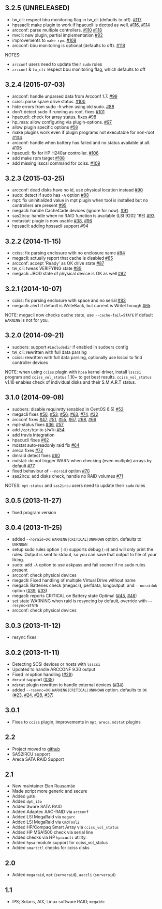 ## 3.2.5 (UNRELEASED)

- tw_cli: respect bbu monitoring flag in tw_cli (defaults to off). [#117][]
- hpssacli: make plugin to work if hpacucli is dected as well. [#116][], [#114][]
- arcconf: parse multiple controllers. [#110][] [#118][]
- mvcli: new plugin, partial implementation [#92][]
- improvements to `make rpm`. [#108][]
- arcconf: bbu monitoring is optional (defaults to off). [#118][]

NOTES:
- `arcconf` users need to update their `sudo` rules
- `arcconf` & `tw_cli` respect bbu monitoring flag, which defaults to off

## 3.2.4 (2015-07-03)

- arcconf: handle unparsed data from Arcconf 1.7. [#99][]
- cciss: parse spare drive status. [#100][]
- hide errors from sudo -h when using old sudo. [#88][]
- don't detect sudo if running as root. fixes [#101][]
- hpacucli: check for array status. fixes [#98][]
- hp_msa: allow configuring via plugin-options. [#97][]
- allow plugin specific options [#58][]
- make plugins work even if plugin programs not executable for non-root [#104][]
- arcconf: handle when battery has failed and no status available at all. [#105][]
- hpacucli: fix for HP H240ar controller. [#106][]
- add make rpm target [#108][]
- add missing lsscsi command for cciss. [#109][]

## 3.2.3 (2015-03-25)

- arcconf: dead disks have no id, use physical location instead [#90][]
- sudo: detect if sudo has `-A` option [#88][]
- mpt: fix uninitialized value in mpt plugin when tool is installed but no controllers are present [#95][]
- megacli: handle CacheCade devices (ignore for now). [#91][]
- sas2ircu: handle when no RAID function is available (LSI 9202 16E) [#93][]
- metastat: plugin is now usable [#38][], [#96][]
- hpssacli: adding hpssacli support [#94][]


## 3.2.2 (2014-11-15)

- cciss: fix parsing enclosure with no enclosure name [#84][]
- megacli: actually report that cache is disabled [#85][]
- arcconf: accept 'Ready' as OK drive state [#87][]
- tw_cli: tweak VERIFYING state [#89][]
- megacli: JBOD state of physical device is OK as well [#82][]

## 3.2.1 (2014-10-07)

- cciss: fix parsing enclosure with space and no serial [#83][]
- megacli: alert if default is WriteBack, but current is WriteThrough [#65][]

NOTE: megacli now checks cache state, use `--cache-fail=STATE` if default `WARNING` is not for you.

## 3.2.0 (2014-09-21)
- sudoers: support `#includedir` if enabled in sudoers config
- tw_cli: rewritten with full data parsing
- cciss: rewritten with full data parsing, optionally use lsscsi to find controller devices

NOTE: when using `cciss` plugin with `hpsa` kernel driver, install `lsscsi` program and `cciss_vol_status` 1.10+ to get best results. `cciss_vol_status` v1.10 enables check of individual disks and their S.M.A.R.T status.

## 3.1.0 (2014-09-08)
- sudoers: disable requiretty (enabled in CentOS 6.5) [#52][]
- megacli fixes [#50][], [#53][], [#56][], [#63][], [#74][], [#32][]
- arcconf fixes [#47][], [#51][], [#55][], [#67][], [#68][], [#66][]
- mpt-status fixes [#36][], [#57][]
- add `/opt/bin` to `$PATH` [#54][]
- add travis integration
- hpacucli fixes [#62][]
- mdstat auto-readonly raid fix [#64][]
- areca fixes [#72][]
- dmraid detect fixes [#60][]
- mdstat: do not trigger WARN when checking (even multiple) arrays by default [#77][]
- fixed behaviour of `--noraid` option [#70][]
- sas2ircu: add disks check, handle no RAID volumes [#71][]

NOTES:
`mpt-status` and `sas2ircu` users need to update their `sudo` rules

## 3.0.5 (2013-11-27)

- fixed program version

## 3.0.4 (2013-11-25)
- added `--noraid=OK|WARNING|CRITICAL|UNKNOWN` option. defaults to `UNKNOWN`
- setup sudo rules option (`-S`) supports debug (`-d`) and will only print the
  rules. Output is sent to stdout, so you can save that output to file of
  your liking.
- sudo: add `-A` option to use askpass and fail sooner if no sudo rules present
- arcconf: check physical devices
- megacli: Fixed handling of multiple Virtual Drive without name
- megacli: Batteries check (megacli), perfdata, longoutput, and `--noraidok` option ([#39][], [#33][])
- megacli: reports CRITICAL on Battery state Optimal ([#45][], [#46][])
- set state WARNING when raid is resyncing by default, override with `--resync=STATE`
- arcconf: check physical devices

## 3.0.3 (2013-11-12)
- resync fixes

## 3.0.2 (2013-11-11)
- Detecting SCSI devices or hosts with `lsscsi`
- Updated to handle ARCCONF 9.30 output
- Fixed `-W` option handling ([#29][])
- `dmraid` support ([#35][])
- `mdstat` plugin rewritten to handle external devices ([#34][])
- added `--resync=OK|WARNING|CRITICAL|UNKNOWN` option. defaults to `OK` ([#23][], [#24][], [#28][], [#37][])

## 3.0.1
- Fixes to `cciss` plugin, improvements in `mpt`, `areca`, `mdstat` plugins

## 2.2
- Project moved to [github](https://github.com/glensc/nagios-plugin-check_raid)
- SAS2IRCU support
- Areca SATA RAID Support

## 2.1
- New maintainer Elan Ruusamäe
- Made script more generic and secure
- Added `gdth`
- Added `dpt_i2o`
- Added 3ware SATA RAID
- Added Adaptec AAC-RAID via `arcconf`
- Added LSI MegaRaid via `megarc`
- Added LSI MegaRaid via `CmdTool2`
- Added HP/Compaq Smart Array via `cciss_vol_status`
- Added HP MSA1500 check via serial line
- Added checks via HP `hpacucli` utility.
- Added `hpsa` module support for cciss_vol_status
- Added `smartctl` checks for cciss disks

## 2.0
- Added `megaraid`, `mpt` (`serveraid`), `aaccli` (`serveraid`)

## 1.1
- IPS; Solaris, AIX, Linux software RAID; `megaide`

[#23]: https://github.com/glensc/nagios-plugin-check_raid/pull/23
[#24]: https://github.com/glensc/nagios-plugin-check_raid/issues/24
[#28]: https://github.com/glensc/nagios-plugin-check_raid/pull/28
[#29]: https://github.com/glensc/nagios-plugin-check_raid/pull/29
[#33]: https://github.com/glensc/nagios-plugin-check_raid/issues/33
[#34]: https://github.com/glensc/nagios-plugin-check_raid/issues/34
[#35]: https://github.com/glensc/nagios-plugin-check_raid/pull/35
[#36]: https://github.com/glensc/nagios-plugin-check_raid/issues/36
[#37]: https://github.com/glensc/nagios-plugin-check_raid/pull/37
[#39]: https://github.com/glensc/nagios-plugin-check_raid/pull/39
[#45]: https://github.com/glensc/nagios-plugin-check_raid/issues/45
[#46]: https://github.com/glensc/nagios-plugin-check_raid/pull/46
[#47]: https://github.com/glensc/nagios-plugin-check_raid/issues/47
[#50]: https://github.com/glensc/nagios-plugin-check_raid/issues/50
[#51]: https://github.com/glensc/nagios-plugin-check_raid/issues/51
[#52]: https://github.com/glensc/nagios-plugin-check_raid/issues/52
[#53]: https://github.com/glensc/nagios-plugin-check_raid/issues/53
[#54]: https://github.com/glensc/nagios-plugin-check_raid/issues/54
[#55]: https://github.com/glensc/nagios-plugin-check_raid/issues/55
[#56]: https://github.com/glensc/nagios-plugin-check_raid/issues/56
[#57]: https://github.com/glensc/nagios-plugin-check_raid/pull/57
[#62]: https://github.com/glensc/nagios-plugin-check_raid/pull/62
[#63]: https://github.com/glensc/nagios-plugin-check_raid/issues/63
[#64]: https://github.com/glensc/nagios-plugin-check_raid/issues/64
[#67]: https://github.com/glensc/nagios-plugin-check_raid/issues/67
[#68]: https://github.com/glensc/nagios-plugin-check_raid/pull/68
[#74]: https://github.com/glensc/nagios-plugin-check_raid/pull/74
[#72]: https://github.com/glensc/nagios-plugin-check_raid/pull/72
[#60]: https://github.com/glensc/nagios-plugin-check_raid/pull/60
[#77]: https://github.com/glensc/nagios-plugin-check_raid/pull/77
[#66]: https://github.com/glensc/nagios-plugin-check_raid/pull/66
[#70]: https://github.com/glensc/nagios-plugin-check_raid/pull/70
[#71]: https://github.com/glensc/nagios-plugin-check_raid/pull/71
[#32]: https://github.com/glensc/nagios-plugin-check_raid/issues/32
[#83]: https://github.com/glensc/nagios-plugin-check_raid/issues/83
[#65]: https://github.com/glensc/nagios-plugin-check_raid/issues/65
[#84]: https://github.com/glensc/nagios-plugin-check_raid/issues/84
[#85]: https://github.com/glensc/nagios-plugin-check_raid/issues/85
[#87]: https://github.com/glensc/nagios-plugin-check_raid/issues/87
[#89]: https://github.com/glensc/nagios-plugin-check_raid/pull/89
[#82]: https://github.com/glensc/nagios-plugin-check_raid/pull/82
[#90]: https://github.com/glensc/nagios-plugin-check_raid/issues/90
[#88]: https://github.com/glensc/nagios-plugin-check_raid/issues/88
[#95]: https://github.com/glensc/nagios-plugin-check_raid/issues/95
[#91]: https://github.com/glensc/nagios-plugin-check_raid/issues/91
[#93]: https://github.com/glensc/nagios-plugin-check_raid/pull/93
[#38]: https://github.com/glensc/nagios-plugin-check_raid/issues/38
[#96]: https://github.com/glensc/nagios-plugin-check_raid/pull/96
[#94]: https://github.com/glensc/nagios-plugin-check_raid/pull/94
[#99]: https://github.com/glensc/nagios-plugin-check_raid/issues/99
[#100]: https://github.com/glensc/nagios-plugin-check_raid/issues/100
[#101]: https://github.com/glensc/nagios-plugin-check_raid/issues/101
[#98]: https://github.com/glensc/nagios-plugin-check_raid/issues/98
[#97]: https://github.com/glensc/nagios-plugin-check_raid/issues/97
[#58]: https://github.com/glensc/nagios-plugin-check_raid/issues/58
[#104]: https://github.com/glensc/nagios-plugin-check_raid/issues/104
[#105]: https://github.com/glensc/nagios-plugin-check_raid/issues/105
[#106]: https://github.com/glensc/nagios-plugin-check_raid/issues/106
[#108]: https://github.com/glensc/nagios-plugin-check_raid/pull/108
[#109]: https://github.com/glensc/nagios-plugin-check_raid/issues/109
[#117]: https://github.com/glensc/nagios-plugin-check_raid/issues/117
[#116]: https://github.com/glensc/nagios-plugin-check_raid/issues/116
[#114]: https://github.com/glensc/nagios-plugin-check_raid/issues/114
[#92]: https://github.com/glensc/nagios-plugin-check_raid/issues/92
[#110]: https://github.com/glensc/nagios-plugin-check_raid/issues/110
[#118]: https://github.com/glensc/nagios-plugin-check_raid/pull/118

